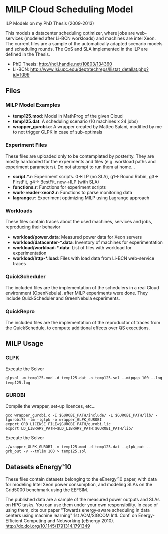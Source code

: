 # MILP Cloud Scheduling Model
ILP Models on my PhD Thesis (2009-2013)

This models a datacenter scheduling optimizer, where jobs are web-services (modeled after Li-BCN workloads) and machines are intel Xeon. The current files are a sample of the automatically adapted scenario models and scheduling rounds. The QoS and SLA implemented in the ILP are defined in the Thesis.

* PhD Thesis: http://hdl.handle.net/10803/134360
* Li-BCN: http://www.lsi.upc.edu/dept/techreps/llistat_detallat.php?id=1099

## Files

### MILP Model Examples
* **temp125.mod**: Model in MathProg of the given Cloud
* **temp125.dat**: A scheduling scenario (10 machines x 24 jobs)
* **wrapper_gurobi.c**: A wrapper created by Matteo Salani, modified by me to not trigger GLPK in case of sub-optimals

### Experiment Files
These files are uploaded only to be contemplated by posterity. They are mostly hardcoded for the experiments and files (e.g. workload paths and experiment parameters). Do not attempt to run them at home...

* **script.\*.r**: Experiment scripts. 0->ILP (no SLA), g1-> Round Robin, g3-> FirstFit, g4-> BestFit, new->ILP (with SLA)
* **functions.r**: Functions for experiment scripts
* **work-reader-xeon2.r**: Functions to parse monitoring data
* **lagrange.r**: Experiment optimizing MILP using Lagrange approach

### Workloads
These files contain traces about the used machines, services and jobs, reproducing their behavior

* **workload\/power.data**: Measured power data for Xeon servers
* **workload\/datacenter-\*.data**: Inventory of machines for experimentation
* **workload\/workload-\*.data**: List of files with workload for experimentation
* **workload\/http-\*.load**: Files with load data from Li-BCN web-service traces

### QuickScheduler
The included files are the implementation of the schedulers in a real Cloud environment (OpenNebula), after MILP experiments were done. They include QuickScheduler and GreenNebula experiments.

### QuickRepro
The included files are the implementation of the reproductor of traces from the QuickSchedule, to compute additional effects over QS executions.

## MILP Usage
### GLPK
Execute the Solver
```
glpsol -m temp125.mod -d temp125.dat -o temp125.sol --mipgap 100 --log temp125.log
```

### GUROBI
Compile the wrapper, set-up licences, etc...
```
gcc wrapper_gurobi.c -I $GUROBI_PATH/include/ -L $GUROBI_PATH/lib/ -lgurobi75 -lm -lglpk -o wrapper_GLPK_GUROBI
export GRB_LICENSE_FILE=$GUROBI_PATH/gurobi.lic
export LD_LIBRARY_PATH=$LD_LIBRARY_PATH:$GUROBI_PATH/lib/
```
Execute the Solver
```
./wrapper_GLPK_GUROBI -m temp125.mod -d temp125.dat --glpk_out --grb_out -v --tmlim 100 > temp125.sol
```

## Datasets eEnergy'10
These files contain datasets belonging to the eEnergy'10 paper, with data for modeling Intel Xeon power consumption, and modeling SLAs on the Grid5000 benchmark using the EEFSIM.

The published data are a sample of the measured power outputs and SLAs on HPC tasks. You can use them under your own responsibility. In case of using them, cite our paper "Towards energy-aware scheduling in data centers using machine learning" 1st ACM/SIGCOM Intl. Conf. on Energy-Efficient Computing and Networking (eEnergy 2010). http://dx.doi.org/10.1145/1791314.1791349
